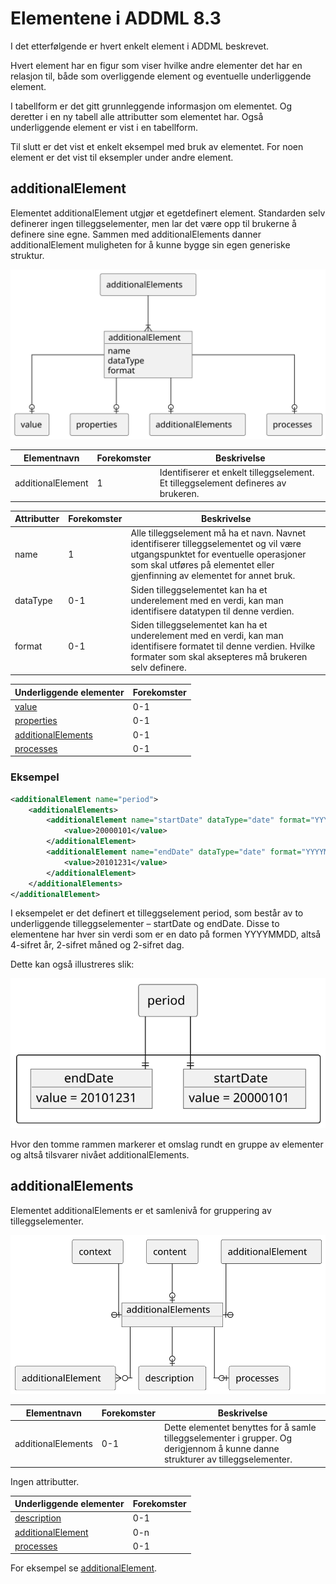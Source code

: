 # Elementene i ADDML 8.3

I det etterfølgende er hvert enkelt element i ADDML beskrevet.

Hvert element har en figur som viser hvilke andre elementer det har en relasjon til, både som overliggende element og eventuelle underliggende element.

I tabellform er det gitt grunnleggende informasjon om elementet. Og deretter i en ny tabell alle attributter som elementet har. Også underliggende element er vist i en tabellform.

Til slutt er det vist et enkelt eksempel med bruk av elementet. For noen element er det vist til eksempler under andre element.

## additionalElement <a id="additionalelement"/>

Elementet additionalElement utgjør et egetdefinert element. Standarden selv definerer ingen tilleggselementer, men lar det være opp til brukerne å definere sine egne. Sammen med additionalElements danner additionalElement muligheten for å kunne bygge sin egen generiske struktur.

![Struktur](https://raw.githubusercontent.com/arkivverket/addml-standard/master/standard/figurer/elementer/additionalElement.svg)

| Elementnavn | Forekomster | Beskrivelse |
| -------- | ------- | ------- |
| additionalElement  | 1    | Identifiserer et enkelt tilleggselement. Et tilleggselement defineres av brukeren.

| Attributter | Forekomster | Beskrivelse |
| -------- | ------- | ------- |
| name  | 1    | Alle tilleggselement må ha et navn. Navnet identifiserer tilleggselementet og vil være utgangspunktet for eventuelle operasjoner som skal utføres på elementet eller gjenfinning av elementet for annet bruk.
| dataType  | 0-1    | Siden tilleggselementet kan ha et underelement med en verdi, kan man identifisere datatypen til denne verdien.
| format  | 0-1    | Siden tilleggselementet kan ha et underelement med en verdi, kan man identifisere formatet til denne verdien. Hvilke formater som skal aksepteres må brukeren selv definere.

| Underliggende elementer | Forekomster |
| -------- | ------- |
| [value](#value)  | 0-1 |
| [properties](#properties)  | 0-1 |
| [additionalElements](#additionalelements)  | 0-1 |
| [processes](#processes)  | 0-1 |

### Eksempel

```xml
<additionalElement name="period">
    <additionalElements>
        <additionalElement name="startDate" dataType="date" format="YYYYMMDD">
            <value>20000101</value>
        </additionalElement>
        <additionalElement name="endDate" dataType="date" format="YYYYMMDD">
            <value>20101231</value>
        </additionalElement>
    </additionalElements>
</additionalElement>
```

I eksempelet er det definert et tilleggselement period, som består av to underliggende tilleggselementer – startDate og endDate. Disse to elementene har hver sin verdi som er en dato på formen YYYYMMDD, altså 4-sifret år, 2-sifret måned og 2-sifret dag.

Dette kan også illustreres slik:

![Eksempel](https://raw.githubusercontent.com/arkivverket/addml-standard/master/standard/figurer/elementer/additionalElement_1.svg)

Hvor den tomme rammen markerer et omslag rundt en gruppe av elementer og altså tilsvarer nivået additionalElements.

## additionalElements <a id="additionalelements"/>

Elementet additionalElements er et samlenivå for gruppering av tilleggselementer.

![Struktur](https://raw.githubusercontent.com/arkivverket/addml-standard/master/standard/figurer/elementer/additionalElements.svg)

| Elementnavn | Forekomster | Beskrivelse |
| -------- | ------- | ------- |
| additionalElements | 0-1 | Dette elementet benyttes for å samle tilleggselementer i grupper. Og derigjennom å kunne danne strukturer av tilleggselementer.

Ingen attributter.

| Underliggende elementer | Forekomster |
| -------- | ------- |
| [description](#description) | 0-1 |
| [additionalElement](#additionalElement) | 0-n |
| [processes](#processes) | 0-1 |

For eksempel se [additionalElement](#additionalElement).
